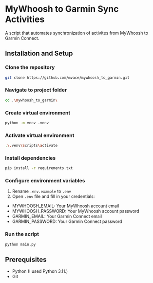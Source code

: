# MyWhoosh to Garmin Sync Activities

A script that automates synchronization of activites from MyWhoosh to Garmin Connect.

## Installation and Setup

### Clone the repository
```bash
git clone https://github.com/mvace/mywhoosh_to_garmin.git
```

### Navigate to project folder
```bash
cd .\mywhoosh_to_garmin\
```

### Create virtual environment
```bash
python -m venv .venv
```

### Activate virtual environment
```bash
.\.venv\Scripts\activate
```

### Install dependencies
```bash
pip install -r requirements.txt
```

### Configure environment variables
1. Rename `.env.example` to `.env`
2. Open `.env` file and fill in your credentials:
  - MYWHOOSH_EMAIL: Your MyWhoosh account email
  - MYWHOOSH_PASSWORD: Your MyWhoosh account password
  - GARMIN_EMAIL: Your Garmin Connect email
  - GARMIN_PASSWORD: Your Garmin Connect password

### Run the script
```bash
python main.py
```


## Prerequisites

* Python (I used Python 3.11.)
* Git

